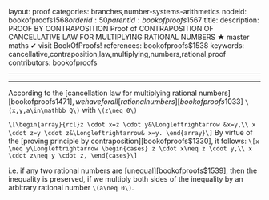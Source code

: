 layout: proof
categories: branches,number-systems-arithmetics
nodeid: bookofproofs$1568
orderid: 50
parentid: bookofproofs$1567
title: 
description: PROOF BY CONTRAPOSITION Proof of CONTRAPOSITION OF CANCELLATIVE LAW FOR MULTIPLYING RATIONAL NUMBERS &#9733; master maths &#10004; visit BookOfProofs!
references: bookofproofs$1538
keywords: cancellative,contraposition,law,multiplying,numbers,rational,proof
contributors: bookofproofs

---


---

According to the [cancellation law for multiplying rational numbers][bookofproofs$1471], we have for all [rational numbers][bookofproofs$1033] `\(x,y,a\in\mathbb Q\)` with `\(z\neq 0\)`

`\[\begin{array}{rcl}z \cdot x=z \cdot y&\Longleftrightarrow &x=y,\\
x \cdot z=y \cdot z&\Longleftrightarrow& x=y.
\end{array}\]`
By virtue of the [proving principle by contraposition][bookofproofs$1330], it follows:
`\[x \neq y\Longleftrightarrow \begin{cases} z \cdot x\neq z \cdot y,\\
x \cdot z\neq y \cdot z,
\end{cases}\]`

i.e. if any two rational numbers are [unequal][bookofproofs$1539], then the inequality is preserved, if we multiply both sides of the inequality by an arbitrary rational number `\(a\neq 0\)`.
